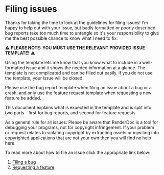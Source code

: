 # Filing issues

Thanks for taking the time to look at the guidelines for filing issues! I'm happy to help out with your issue, but badly formatted or poorly described bug reports take too much time to untangle so it's your responsibility to give me the best possible chance to know what I need to fix.

:warning: **PLEASE NOTE: YOU MUST USE THE RELEVANT PROVIDED ISSUE TEMPLATE!** :warning:

Using the template lets me know that you know what to include in a well-formatted issue and it shows the needed information at a glance. The template is not complicated and can be filled out easily. If you do not use the template, your issue will be closed.

Please use the bug report template when filing an issue about a bug or a crash, and only use the feature request template when requesting a new feature be added.

This document explains what is expected in the template and is split into two parts - first for bug reports, and second for feature requests.

As a general rule for all issues: Please be aware that RenderDoc is a tool for debugging your programs, not for copyright infringement. If your problem or request relates to violating copyright by extracting assets or injecting into copyrighted applications that are not your own then you will find no help here.

To read more about how to file an issue click the appropriate link below:

1. [Filing a bug](Filing-Issues-Bugs.md)
2. [Requesting a feature](Filing-Issues-Features.md)

